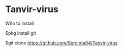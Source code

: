 # Tanvir-virus
Who to install 


$pkg install git



$git clone https://github.com/Sergiota04/Tanvir-virus
